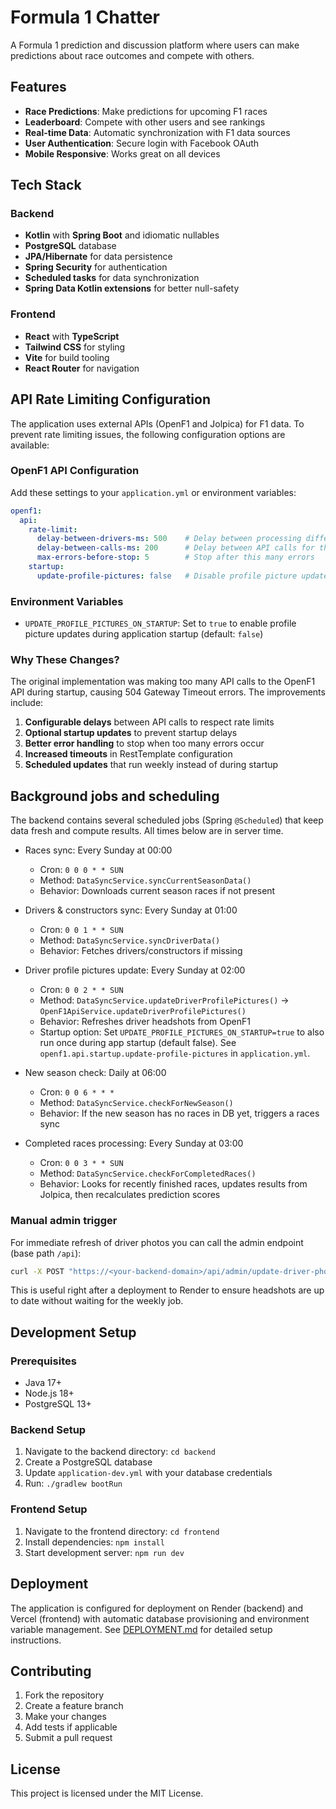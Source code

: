 # Formula 1 Chatter

A Formula 1 prediction and discussion platform where users can make predictions about race outcomes and compete with others.

## Features

- **Race Predictions**: Make predictions for upcoming F1 races
- **Leaderboard**: Compete with other users and see rankings
- **Real-time Data**: Automatic synchronization with F1 data sources
- **User Authentication**: Secure login with Facebook OAuth
- **Mobile Responsive**: Works great on all devices

## Tech Stack

### Backend
- **Kotlin** with **Spring Boot** and idiomatic nullables
- **PostgreSQL** database
- **JPA/Hibernate** for data persistence
- **Spring Security** for authentication
- **Scheduled tasks** for data synchronization
- **Spring Data Kotlin extensions** for better null-safety

### Frontend
- **React** with **TypeScript**
- **Tailwind CSS** for styling
- **Vite** for build tooling
- **React Router** for navigation

## API Rate Limiting Configuration

The application uses external APIs (OpenF1 and Jolpica) for F1 data. To prevent rate limiting issues, the following configuration options are available:

### OpenF1 API Configuration

Add these settings to your `application.yml` or environment variables:

```yaml
openf1:
  api:
    rate-limit:
      delay-between-drivers-ms: 500    # Delay between processing different drivers
      delay-between-calls-ms: 200      # Delay between API calls for the same driver
      max-errors-before-stop: 5        # Stop after this many errors
    startup:
      update-profile-pictures: false   # Disable profile picture updates during startup
```

### Environment Variables

- `UPDATE_PROFILE_PICTURES_ON_STARTUP`: Set to `true` to enable profile picture updates during application startup (default: `false`)

### Why These Changes?

The original implementation was making too many API calls to the OpenF1 API during startup, causing 504 Gateway Timeout errors. The improvements include:

1. **Configurable delays** between API calls to respect rate limits
2. **Optional startup updates** to prevent startup delays
3. **Better error handling** to stop when too many errors occur
4. **Increased timeouts** in RestTemplate configuration
5. **Scheduled updates** that run weekly instead of during startup

## Background jobs and scheduling

The backend contains several scheduled jobs (Spring `@Scheduled`) that keep data fresh and compute results. All times below are in server time.

- Races sync: Every Sunday at 00:00
  - Cron: `0 0 0 * * SUN`
  - Method: `DataSyncService.syncCurrentSeasonData()`
  - Behavior: Downloads current season races if not present

- Drivers & constructors sync: Every Sunday at 01:00
  - Cron: `0 0 1 * * SUN`
  - Method: `DataSyncService.syncDriverData()`
  - Behavior: Fetches drivers/constructors if missing

- Driver profile pictures update: Every Sunday at 02:00
  - Cron: `0 0 2 * * SUN`
  - Method: `DataSyncService.updateDriverProfilePictures()` → `OpenF1ApiService.updateDriverProfilePictures()`
  - Behavior: Refreshes driver headshots from OpenF1
  - Startup option: Set `UPDATE_PROFILE_PICTURES_ON_STARTUP=true` to also run once during app startup (default false). See `openf1.api.startup.update-profile-pictures` in `application.yml`.

- New season check: Daily at 06:00
  - Cron: `0 0 6 * * *`
  - Method: `DataSyncService.checkForNewSeason()`
  - Behavior: If the new season has no races in DB yet, triggers a races sync

- Completed races processing: Every Sunday at 03:00
  - Cron: `0 0 3 * * SUN`
  - Method: `DataSyncService.checkForCompletedRaces()`
  - Behavior: Looks for recently finished races, updates results from Jolpica, then recalculates prediction scores

### Manual admin trigger

For immediate refresh of driver photos you can call the admin endpoint (base path `/api`):

```bash
curl -X POST "https://<your-backend-domain>/api/admin/update-driver-photos"
```

This is useful right after a deployment to Render to ensure headshots are up to date without waiting for the weekly job.

## Development Setup

### Prerequisites
- Java 17+
- Node.js 18+
- PostgreSQL 13+

### Backend Setup
1. Navigate to the backend directory: `cd backend`
2. Create a PostgreSQL database
3. Update `application-dev.yml` with your database credentials
4. Run: `./gradlew bootRun`

### Frontend Setup
1. Navigate to the frontend directory: `cd frontend`
2. Install dependencies: `npm install`
3. Start development server: `npm run dev`

## Deployment

The application is configured for deployment on Render (backend) and Vercel (frontend) with automatic database provisioning and environment variable management. See [DEPLOYMENT.md](DEPLOYMENT.md) for detailed setup instructions.

## Contributing

1. Fork the repository
2. Create a feature branch
3. Make your changes
4. Add tests if applicable
5. Submit a pull request

## License

This project is licensed under the MIT License.
